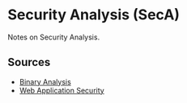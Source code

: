 # Security Analysis (SecA)

Notes on Security Analysis.

## Sources

- [Binary Analysis](./binary-analysis/TABLE_OF_CONTENT.md)
- [Web Application Security](./web-app-security/TABLE_OF_CONTENT.md)
